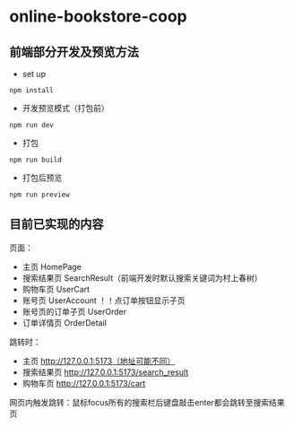 # online-bookstore-coop
## 前端部分开发及预览方法

- set up
```
npm install
```

- 开发预览模式（打包前）
```
npm run dev
```

- 打包
```
npm run build
```

- 打包后预览
```
npm run preview
```

## 目前已实现的内容
页面：
- 主页 HomePage
- 搜索结果页 SearchResult（前端开发时默认搜索关键词为村上春树）
- 购物车页 UserCart
- 账号页 UserAccount ！！点订单按钮显示子页
- 账号页的订单子页 UserOrder
- 订单详情页 OrderDetail

跳转时：
- 主页 http://127.0.0.1:5173（地址可能不同）
- 搜索结果页 http://127.0.0.1:5173/search_result
- 购物车页 http://127.0.0.1:5173/cart

网页内触发跳转：鼠标focus所有的搜索栏后键盘敲击enter都会跳转至搜索结果页
